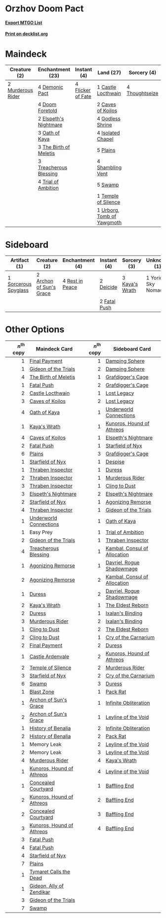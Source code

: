 # Orzhov Doom Pact

#### [Export MTGO List](../collection/Orzhov%20Doom%20Pact/Orzhov%20Doom%20Pact.txt)
#### [Print on decklist.org](http://decklist.org/?deckmain=1%09Castle%20Locthwain%0A2%09Caves%20of%20Koilos%0A4%09Demonic%20Pact%0A4%09Doom%20Foretold%0A2%09Elspeth's%20Nightmare%0A4%09Flicker%20of%20Fate%0A4%09Godless%20Shrine%0A4%09Isolated%20Chapel%0A2%09Murderous%20Rider%0A3%09Oath%20of%20Kaya%0A5%09Plains%0A4%09Shambling%20Vent%0A5%09Swamp%0A1%09Temple%20of%20Silence%0A3%09The%20Birth%20of%20Meletis%0A4%09Thoughtseize%0A3%09Treacherous%20Blessing%0A4%09Trial%20of%20Ambition%0A1%09Urborg,%20Tomb%20of%20Yawgmoth&deckside=2%09Archon%20of%20Sun's%20Grace%0A2%09Deicide%0A2%09Fatal%20Push%0A3%09Kaya's%20Wrath%0A4%09Rest%20in%20Peace%0A1%09Sorcerous%20Spyglass%0A1%09Yorion,%20Sky%20Nomad)
# Maindeck

|                                        Creature (2)                                        |                                        Enchantment (23)                                         |                                        Instant (4)                                         |                                              Land (27)                                              |                                       Sorcery (4)                                       |
|--------------------------------------------------------------------------------------------|-------------------------------------------------------------------------------------------------|--------------------------------------------------------------------------------------------|-----------------------------------------------------------------------------------------------------|-----------------------------------------------------------------------------------------|
|2 [Murderous Rider](http://gatherer.wizards.com/Pages/Card/Details.aspx?multiverseid=473059)|4 [Demonic Pact](http://gatherer.wizards.com/Pages/Card/Details.aspx?multiverseid=398433)        |4 [Flicker of Fate](http://gatherer.wizards.com/Pages/Card/Details.aspx?multiverseid=476267)|1 [Castle Locthwain](http://gatherer.wizards.com/Pages/Card/Details.aspx?multiverseid=473203)        |4 [Thoughtseize](http://gatherer.wizards.com/Pages/Card/Details.aspx?multiverseid=438676)|
|                                                                                            |4 [Doom Foretold](http://gatherer.wizards.com/Pages/Card/Details.aspx?multiverseid=473149)       |                                                                                            |2 [Caves of Koilos](http://gatherer.wizards.com/Pages/Card/Details.aspx?multiverseid=129497)         |                                                                                         |
|                                                                                            |2 [Elspeth's Nightmare](http://gatherer.wizards.com/Pages/Card/Details.aspx?multiverseid=476342) |                                                                                            |4 [Godless Shrine](http://gatherer.wizards.com/Pages/Card/Details.aspx?multiverseid=405099)          |                                                                                         |
|                                                                                            |3 [Oath of Kaya](http://gatherer.wizards.com/Pages/Card/Details.aspx?multiverseid=461136)        |                                                                                            |4 [Isolated Chapel](http://gatherer.wizards.com/Pages/Card/Details.aspx?multiverseid=443129)         |                                                                                         |
|                                                                                            |3 [The Birth of Meletis](http://gatherer.wizards.com/Pages/Card/Details.aspx?multiverseid=476256)|                                                                                            |5 [Plains](http://gatherer.wizards.com/Pages/Card/Details.aspx?multiverseid=439856)                  |                                                                                         |
|                                                                                            |3 [Treacherous Blessing](http://gatherer.wizards.com/Pages/Card/Details.aspx?multiverseid=476368)|                                                                                            |4 [Shambling Vent](http://gatherer.wizards.com/Pages/Card/Details.aspx?multiverseid=402031)          |                                                                                         |
|                                                                                            |4 [Trial of Ambition](http://gatherer.wizards.com/Pages/Card/Details.aspx?multiverseid=426815)   |                                                                                            |5 [Swamp](http://gatherer.wizards.com/Pages/Card/Details.aspx?multiverseid=439858)                   |                                                                                         |
|                                                                                            |                                                                                                 |                                                                                            |1 [Temple of Silence](http://gatherer.wizards.com/Pages/Card/Details.aspx?multiverseid=373522)       |                                                                                         |
|                                                                                            |                                                                                                 |                                                                                            |1 [Urborg, Tomb of Yawgmoth](http://gatherer.wizards.com/Pages/Card/Details.aspx?multiverseid=383425)|                                                                                         |


# Sideboard

|                                         Artifact (1)                                          |                                           Creature (2)                                           |                                     Enchantment (4)                                      |                                      Instant (4)                                      |                                       Sorcery (3)                                       |    Unknown (1)    |
|-----------------------------------------------------------------------------------------------|--------------------------------------------------------------------------------------------------|------------------------------------------------------------------------------------------|---------------------------------------------------------------------------------------|-----------------------------------------------------------------------------------------|-------------------|
|1 [Sorcerous Spyglass](http://gatherer.wizards.com/Pages/Card/Details.aspx?multiverseid=435407)|2 [Archon of Sun's Grace](http://gatherer.wizards.com/Pages/Card/Details.aspx?multiverseid=476254)|4 [Rest in Peace](http://gatherer.wizards.com/Pages/Card/Details.aspx?multiverseid=442021)|2 [Deicide](http://gatherer.wizards.com/Pages/Card/Details.aspx?multiverseid=380395)   |3 [Kaya's Wrath](http://gatherer.wizards.com/Pages/Card/Details.aspx?multiverseid=457331)|1 Yorion, Sky Nomad|
|                                                                                               |                                                                                                  |                                                                                          |2 [Fatal Push](http://gatherer.wizards.com/Pages/Card/Details.aspx?multiverseid=423724)|                                                                                         |                   |


# Other Options

|*n*<sup>th</sup> copy|                                           Maindeck Card                                            |*n*<sup>th</sup> copy|                                            Sideboard Card                                             |
|--------------------:|----------------------------------------------------------------------------------------------------|--------------------:|-------------------------------------------------------------------------------------------------------|
|                    1|[Final Payment](http://gatherer.wizards.com/Pages/Card/Details.aspx?multiverseid=457315)            |                    1|[Damping Sphere](http://gatherer.wizards.com/Pages/Card/Details.aspx?multiverseid=443101)              |
|                    1|[Gideon of the Trials](http://gatherer.wizards.com/Pages/Card/Details.aspx?multiverseid=426716)     |                    2|[Damping Sphere](http://gatherer.wizards.com/Pages/Card/Details.aspx?multiverseid=443101)              |
|                    4|[The Birth of Meletis](http://gatherer.wizards.com/Pages/Card/Details.aspx?multiverseid=476256)     |                    1|[Grafdigger's Cage](http://gatherer.wizards.com/Pages/Card/Details.aspx?multiverseid=278452)           |
|                    1|[Fatal Push](http://gatherer.wizards.com/Pages/Card/Details.aspx?multiverseid=423724)               |                    2|[Grafdigger's Cage](http://gatherer.wizards.com/Pages/Card/Details.aspx?multiverseid=278452)           |
|                    2|[Castle Locthwain](http://gatherer.wizards.com/Pages/Card/Details.aspx?multiverseid=473203)         |                    1|[Lost Legacy](http://gatherer.wizards.com/Pages/Card/Details.aspx?multiverseid=417661)                 |
|                    3|[Caves of Koilos](http://gatherer.wizards.com/Pages/Card/Details.aspx?multiverseid=129497)          |                    2|[Lost Legacy](http://gatherer.wizards.com/Pages/Card/Details.aspx?multiverseid=417661)                 |
|                    4|[Oath of Kaya](http://gatherer.wizards.com/Pages/Card/Details.aspx?multiverseid=461136)             |                    1|[Underworld Connections](http://gatherer.wizards.com/Pages/Card/Details.aspx?multiverseid=405428)      |
|                    1|[Kaya's Wrath](http://gatherer.wizards.com/Pages/Card/Details.aspx?multiverseid=457331)             |                    1|[Kunoros, Hound of Athreos](http://gatherer.wizards.com/Pages/Card/Details.aspx?multiverseid=476473)   |
|                    4|[Caves of Koilos](http://gatherer.wizards.com/Pages/Card/Details.aspx?multiverseid=129497)          |                    1|[Elspeth's Nightmare](http://gatherer.wizards.com/Pages/Card/Details.aspx?multiverseid=476342)         |
|                    2|[Fatal Push](http://gatherer.wizards.com/Pages/Card/Details.aspx?multiverseid=423724)               |                    1|[Starfield of Nyx](http://gatherer.wizards.com/Pages/Card/Details.aspx?multiverseid=398475)            |
|                    6|[Plains](http://gatherer.wizards.com/Pages/Card/Details.aspx?multiverseid=439856)                   |                    3|[Grafdigger's Cage](http://gatherer.wizards.com/Pages/Card/Details.aspx?multiverseid=278452)           |
|                    1|[Starfield of Nyx](http://gatherer.wizards.com/Pages/Card/Details.aspx?multiverseid=398475)         |                    1|[Despise](http://gatherer.wizards.com/Pages/Card/Details.aspx?multiverseid=386517)                     |
|                    1|[Thraben Inspector](http://gatherer.wizards.com/Pages/Card/Details.aspx?multiverseid=409784)        |                    1|[Duress](http://gatherer.wizards.com/Pages/Card/Details.aspx?multiverseid=14557)                       |
|                    2|[Thraben Inspector](http://gatherer.wizards.com/Pages/Card/Details.aspx?multiverseid=409784)        |                    1|[Murderous Rider](http://gatherer.wizards.com/Pages/Card/Details.aspx?multiverseid=473059)             |
|                    3|[Thraben Inspector](http://gatherer.wizards.com/Pages/Card/Details.aspx?multiverseid=409784)        |                    1|[Cling to Dust](http://gatherer.wizards.com/Pages/Card/Details.aspx?multiverseid=476338)               |
|                    3|[Elspeth's Nightmare](http://gatherer.wizards.com/Pages/Card/Details.aspx?multiverseid=476342)      |                    2|[Elspeth's Nightmare](http://gatherer.wizards.com/Pages/Card/Details.aspx?multiverseid=476342)         |
|                    2|[Starfield of Nyx](http://gatherer.wizards.com/Pages/Card/Details.aspx?multiverseid=398475)         |                    1|[Agonizing Remorse](http://gatherer.wizards.com/Pages/Card/Details.aspx?multiverseid=476334)           |
|                    4|[Thraben Inspector](http://gatherer.wizards.com/Pages/Card/Details.aspx?multiverseid=409784)        |                    1|[Gideon of the Trials](http://gatherer.wizards.com/Pages/Card/Details.aspx?multiverseid=426716)        |
|                    1|[Underworld Connections](http://gatherer.wizards.com/Pages/Card/Details.aspx?multiverseid=405428)   |                    1|[Oath of Kaya](http://gatherer.wizards.com/Pages/Card/Details.aspx?multiverseid=461136)                |
|                    1|Easy Prey                                                                                           |                    1|[Trial of Ambition](http://gatherer.wizards.com/Pages/Card/Details.aspx?multiverseid=426815)           |
|                    2|[Gideon of the Trials](http://gatherer.wizards.com/Pages/Card/Details.aspx?multiverseid=426716)     |                    1|[Thraben Inspector](http://gatherer.wizards.com/Pages/Card/Details.aspx?multiverseid=409784)           |
|                    4|[Treacherous Blessing](http://gatherer.wizards.com/Pages/Card/Details.aspx?multiverseid=476368)     |                    1|[Kambal, Consul of Allocation](http://gatherer.wizards.com/Pages/Card/Details.aspx?multiverseid=417756)|
|                    1|[Agonizing Remorse](http://gatherer.wizards.com/Pages/Card/Details.aspx?multiverseid=476334)        |                    1|[Davriel, Rogue Shadowmage](http://gatherer.wizards.com/Pages/Card/Details.aspx?multiverseid=461010)   |
|                    2|[Agonizing Remorse](http://gatherer.wizards.com/Pages/Card/Details.aspx?multiverseid=476334)        |                    2|[Kambal, Consul of Allocation](http://gatherer.wizards.com/Pages/Card/Details.aspx?multiverseid=417756)|
|                    1|[Duress](http://gatherer.wizards.com/Pages/Card/Details.aspx?multiverseid=14557)                    |                    2|[Davriel, Rogue Shadowmage](http://gatherer.wizards.com/Pages/Card/Details.aspx?multiverseid=461010)   |
|                    2|[Kaya's Wrath](http://gatherer.wizards.com/Pages/Card/Details.aspx?multiverseid=457331)             |                    1|[The Eldest Reborn](http://gatherer.wizards.com/Pages/Card/Details.aspx?multiverseid=442978)           |
|                    2|[Duress](http://gatherer.wizards.com/Pages/Card/Details.aspx?multiverseid=14557)                    |                    1|[Ixalan's Binding](http://gatherer.wizards.com/Pages/Card/Details.aspx?multiverseid=435168)            |
|                    3|[Murderous Rider](http://gatherer.wizards.com/Pages/Card/Details.aspx?multiverseid=473059)          |                    2|[Ixalan's Binding](http://gatherer.wizards.com/Pages/Card/Details.aspx?multiverseid=435168)            |
|                    1|[Cling to Dust](http://gatherer.wizards.com/Pages/Card/Details.aspx?multiverseid=476338)            |                    2|[The Eldest Reborn](http://gatherer.wizards.com/Pages/Card/Details.aspx?multiverseid=442978)           |
|                    2|[Cling to Dust](http://gatherer.wizards.com/Pages/Card/Details.aspx?multiverseid=476338)            |                    1|[Cry of the Carnarium](http://gatherer.wizards.com/Pages/Card/Details.aspx?multiverseid=457214)        |
|                    2|[Final Payment](http://gatherer.wizards.com/Pages/Card/Details.aspx?multiverseid=457315)            |                    2|[Duress](http://gatherer.wizards.com/Pages/Card/Details.aspx?multiverseid=14557)                       |
|                    1|[Castle Ardenvale](http://gatherer.wizards.com/Pages/Card/Details.aspx?multiverseid=473200)         |                    2|[Kunoros, Hound of Athreos](http://gatherer.wizards.com/Pages/Card/Details.aspx?multiverseid=476473)   |
|                    2|[Temple of Silence](http://gatherer.wizards.com/Pages/Card/Details.aspx?multiverseid=373522)        |                    2|[Murderous Rider](http://gatherer.wizards.com/Pages/Card/Details.aspx?multiverseid=473059)             |
|                    3|[Starfield of Nyx](http://gatherer.wizards.com/Pages/Card/Details.aspx?multiverseid=398475)         |                    2|[Cry of the Carnarium](http://gatherer.wizards.com/Pages/Card/Details.aspx?multiverseid=457214)        |
|                    6|[Swamp](http://gatherer.wizards.com/Pages/Card/Details.aspx?multiverseid=439858)                    |                    3|[Duress](http://gatherer.wizards.com/Pages/Card/Details.aspx?multiverseid=14557)                       |
|                    1|[Blast Zone](http://gatherer.wizards.com/Pages/Card/Details.aspx?multiverseid=461171)               |                    1|[Pack Rat](http://gatherer.wizards.com/Pages/Card/Details.aspx?multiverseid=253624)                    |
|                    1|[Archon of Sun's Grace](http://gatherer.wizards.com/Pages/Card/Details.aspx?multiverseid=476254)    |                    1|[Infinite Obliteration](http://gatherer.wizards.com/Pages/Card/Details.aspx?multiverseid=398503)       |
|                    2|[Archon of Sun's Grace](http://gatherer.wizards.com/Pages/Card/Details.aspx?multiverseid=476254)    |                    1|[Leyline of the Void](http://gatherer.wizards.com/Pages/Card/Details.aspx?multiverseid=107682)         |
|                    1|[History of Benalia](http://gatherer.wizards.com/Pages/Card/Details.aspx?multiverseid=442909)       |                    2|[Infinite Obliteration](http://gatherer.wizards.com/Pages/Card/Details.aspx?multiverseid=398503)       |
|                    2|[History of Benalia](http://gatherer.wizards.com/Pages/Card/Details.aspx?multiverseid=442909)       |                    2|[Pack Rat](http://gatherer.wizards.com/Pages/Card/Details.aspx?multiverseid=253624)                    |
|                    1|Memory Leak                                                                                         |                    2|[Leyline of the Void](http://gatherer.wizards.com/Pages/Card/Details.aspx?multiverseid=107682)         |
|                    2|Memory Leak                                                                                         |                    3|[Leyline of the Void](http://gatherer.wizards.com/Pages/Card/Details.aspx?multiverseid=107682)         |
|                    4|[Murderous Rider](http://gatherer.wizards.com/Pages/Card/Details.aspx?multiverseid=473059)          |                    4|[Kaya's Wrath](http://gatherer.wizards.com/Pages/Card/Details.aspx?multiverseid=457331)                |
|                    1|[Kunoros, Hound of Athreos](http://gatherer.wizards.com/Pages/Card/Details.aspx?multiverseid=476473)|                    4|[Leyline of the Void](http://gatherer.wizards.com/Pages/Card/Details.aspx?multiverseid=107682)         |
|                    1|[Concealed Courtyard](http://gatherer.wizards.com/Pages/Card/Details.aspx?multiverseid=417818)      |                    1|[Baffling End](http://gatherer.wizards.com/Pages/Card/Details.aspx?multiverseid=439658)                |
|                    2|[Kunoros, Hound of Athreos](http://gatherer.wizards.com/Pages/Card/Details.aspx?multiverseid=476473)|                    2|[Baffling End](http://gatherer.wizards.com/Pages/Card/Details.aspx?multiverseid=439658)                |
|                    2|[Concealed Courtyard](http://gatherer.wizards.com/Pages/Card/Details.aspx?multiverseid=417818)      |                    3|[Baffling End](http://gatherer.wizards.com/Pages/Card/Details.aspx?multiverseid=439658)                |
|                    3|[Kunoros, Hound of Athreos](http://gatherer.wizards.com/Pages/Card/Details.aspx?multiverseid=476473)|                    4|[Baffling End](http://gatherer.wizards.com/Pages/Card/Details.aspx?multiverseid=439658)                |
|                    3|[Fatal Push](http://gatherer.wizards.com/Pages/Card/Details.aspx?multiverseid=423724)               |                     |                                                                                                       |
|                    4|[Fatal Push](http://gatherer.wizards.com/Pages/Card/Details.aspx?multiverseid=423724)               |                     |                                                                                                       |
|                    4|[Starfield of Nyx](http://gatherer.wizards.com/Pages/Card/Details.aspx?multiverseid=398475)         |                     |                                                                                                       |
|                    7|[Plains](http://gatherer.wizards.com/Pages/Card/Details.aspx?multiverseid=439856)                   |                     |                                                                                                       |
|                    1|[Tymaret Calls the Dead](http://gatherer.wizards.com/Pages/Card/Details.aspx?multiverseid=476369)   |                     |                                                                                                       |
|                    1|[Gideon, Ally of Zendikar](http://gatherer.wizards.com/Pages/Card/Details.aspx?multiverseid=401897) |                     |                                                                                                       |
|                    3|[Gideon of the Trials](http://gatherer.wizards.com/Pages/Card/Details.aspx?multiverseid=426716)     |                     |                                                                                                       |
|                    7|[Swamp](http://gatherer.wizards.com/Pages/Card/Details.aspx?multiverseid=439858)                    |                     |                                                                                                       |

